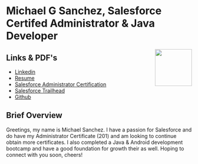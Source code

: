 # Michael G Sanchez, Salesforce Certifed Administrator & Java Developer


<img align="right" width="100" height="100" src="https://user-images.githubusercontent.com/44585394/56437234-d97fe000-629b-11e9-9de2-26b88f6341c8.jpg">


## Links & PDF's
* [Linkedin](https://www.linkedin.com/in/michaelgregorysanchez/)
* [Resume](https://github.com/MichaelGSanchez/MichaelGSanchez.github.io/files/4014528/Michael.G.Sanchez.Resume.pdf)
* [Salesforce Administrator Certification](https://github.com/MichaelGSanchez/MichaelGSanchez.github.io/files/4014527/MichaelGSanchez_Salesforce_Administrator_Certification.1.pdf)
* [Salesforce Trailhead](https://trailhead.salesforce.com/me/michaelgsanchez)
* [Github](https://github.com/michaelgsanchez)

## Brief Overview

Greetings, my name is Michael Sanchez. I have a passion for Salesforce and do have my Administrator Certificate (201) and am looking to continue obtain more certificates. I also completed a Java & Android development bootcamp and have a good foundation for growth their as well. Hoping to connect with you soon, cheers!
 




